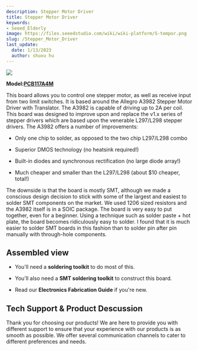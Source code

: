 ```yaml
---
description: Stepper Motor Driver
title: Stepper Motor Driver
keywords:
- Seeed_Elderly
image: https://files.seeedstudio.com/wiki/wiki-platform/S-tempor.png
slug: /Stepper_Motor_Driver
last_update:
  date: 1/13/2023
  author: shuxu hu
---
```

![](https://files.seeedstudio.com/wiki/Stepper_Motor_Driver/img/Motorshield.jpg)

**Model:[PCB117A4M](https://www.seeedstudio.com/depot/open-source-service-fusion-pcb-pool-c-64_33.html)**

This board allows you to control one stepper motor, as well as receive input from two limit switches. It is based around the Allegro A3982 Stepper Motor Driver with Translator. The A3982 is capable of driving up to 2A per coil. This board was designed to improve upon and replace the v1.x series of stepper drivers which are based upon the venerable L297/L298 stepper drivers. The A3982 offers a number of improvements:



*   Only one chip to solder, as opposed to the two chip L297/L298 combo

*   Superior DMOS technology (no heatsink required!)

*   Built-in diodes and synchronous rectification (no large diode array!)

*   Much cheaper and smaller than the L297/L298 (about $10 cheaper, total!)

The downside is that the board is mostly SMT, although we made a conscious design decision to stick with some of the largest and easiest to solder SMT components on the market. We used 1206 sized resistors and the A3982 itself is in a SOIC package. The board is very easy to put together, even for a beginner. Using a technique such as solder paste + hot plate, the board becomes ridiculously easy to solder. I found that it is much easier to solder SMT boards in this fashion than to solder pin after pin manually with through-hole components.

##   Assembled view

*   You'll need a **soldering toolkit** to do most of this.

*   You'll also need a **SMT soldering toolkit** to construct this board.

*   Read our **Electronics Fabrication Guide** if you're new.

## Tech Support & Product Descussion

Thank you for choosing our products! We are here to provide you with different support to ensure that your experience with our products is as smooth as possible. We offer several communication channels to cater to different preferences and needs.

<div class="button_tech_support_container">
<a href="https://forum.seeedstudio.com/" class="button_forum"></a> 
<a href="https://www.seeedstudio.com/contacts" class="button_email"></a>
</div>

<div class="button_tech_support_container">
<a href="https://discord.gg/eWkprNDMU7" class="button_discord"></a> 
<a href="https://github.com/Seeed-Studio/wiki-documents/discussions/69" class="button_discussion"></a>
</div>
